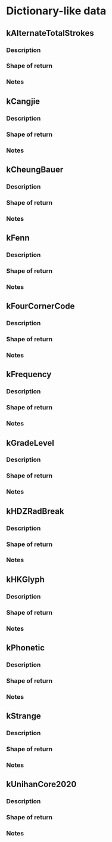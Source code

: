 # Dictionary-like data

## kAlternateTotalStrokes
### Description
>
### Shape of return

### Notes

## kCangjie
### Description
>
### Shape of return

### Notes

## kCheungBauer
### Description
>
### Shape of return

### Notes

## kFenn
### Description
>
### Shape of return

### Notes

## kFourCornerCode
### Description
>
### Shape of return

### Notes

## kFrequency
### Description
>
### Shape of return

### Notes

## kGradeLevel
### Description
>
### Shape of return

### Notes

## kHDZRadBreak
### Description
>
### Shape of return

### Notes

## kHKGlyph
### Description
>
### Shape of return

### Notes

## kPhonetic
### Description
>
### Shape of return

### Notes

## kStrange
### Description
>
### Shape of return

### Notes

## kUnihanCore2020
### Description
>
### Shape of return

### Notes
